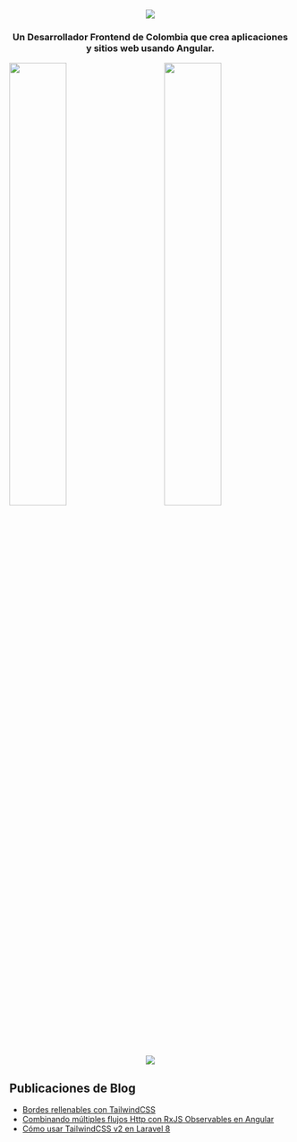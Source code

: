 <h1 align="center">
    <img src="https://raw.githubusercontent.com/adrian-ub/adrian-ub/main/assets/image.svg" />
</h1>

<h3 align="center">Un <b>Desarrollador Frontend</b> de Colombia que crea aplicaciones y sitios web usando Angular.</h3>

<div>
    <img align="right" width="45%" src="https://github-readme-stats.vercel.app/api?username=adrian-ub&count_private=true&show_icons=true&locale=es">
    <img width="45%" src="https://github-readme-stats.vercel.app/api/top-langs/?username=adrian-ub&layout=compact&locale=es">
</div>

<br>

<div align="center">
    <img src="https://github-readme-streak-stats.herokuapp.com/?user=adrian-ub">
</div>

## Publicaciones de Blog
<!-- BLOG-POST-LIST:START -->
- [Bordes rellenables con TailwindCSS](https://adrianub.dev/blog/bordes-rellenables-con-tailwindcss)
- [Combinando múltiples flujos Http con RxJS Observables en Angular](https://adrianub.dev/blog/combinando-multiples-flujos-http-con-rxjs-observables-en-angular)
- [Cómo usar TailwindCSS v2 en Laravel 8](https://adrianub.dev/blog/como-usar-tailwindcss-v2-en-laravel-8)
<!-- BLOG-POST-LIST:END -->
